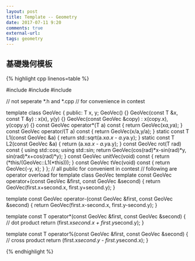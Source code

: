 ```yaml
---
layout: post
title: Template -- Geometry
date: 2017-07-11 9:20
comments: true
external-url:
tags: geometry
---
```


## 基礎幾何模板


{% highlight cpp linenos=table %}

#include <cmath>
#include <complex>
#include <valarray>

// not seperate *.h and *.cpp
// for convenience in contest

template<class T>
class GeoVec {
    public:
        T x, y;
        GeoVec() {}
        GeoVec(const T &x, const T &y) : x(x), y(y) {}
        GeoVec(const GeoVec &copy) : x(copy.x), y(copy.y) {}
        const GeoVec operator*(T a) const { return GeoVec(x*a,y*a); }
        const GeoVec operator/(T a) const { return GeoVec(x/a,y/a); }
        static const T L1(const GeoVec &a) {
            return std::sqrt(a.x*a.x - a.y*a.y);
        }
        static const T L2(const GeoVec &a) {
            return (a.x*a.x - a.y*a.y);
        }
        const GeoVec rot(T rad) const {
            using std::cos;
            using std::sin;
            return GeoVec(cos(rad)*x-sin(rad)*y, sin(rad)*x+cos(rad)*y);
        }
        const GeoVec unitVec(void) const { return (*this/(GeoVec<T>::L1(*this))); }
        const GeoVec tVec(void) const { return GeoVec(-y, x); }
};
// all public for convenient in contest
// following are operator overload for template class GeoVec
template<class T>
const GeoVec<T> operator+(const GeoVec<T> &first, const GeoVec<T> &second) {
    return GeoVec<T>(first.x+second.x, first.y+second.y);
}

template<class T>
const GeoVec<T> operator-(const GeoVec<T> &first, const GeoVec<T> &second) {
    return GeoVec<T>(first.x-second.x, first.y-second.y);
}

template<class T>
const T operator*(const GeoVec<T> &first, const GeoVec<T> &second) {
    // dot product
    return (first.x*second.x + first.y*second.y);
}

template<class T>
const T operator%(const GeoVec<T> &first, const GeoVec<T> &second) {
    // cross product
    return (first.x*second.y - first.y*second.x);
}



{% endhighlight %}



